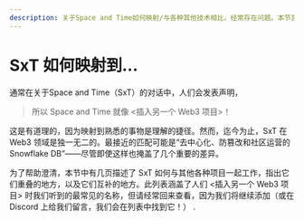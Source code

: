 ```yaml
---
description: 关于Space and Time如何映射/与各种其他技术相比，经常存在问题。本节旨在提供一些高级上下文。
---
```


# SxT 如何映射到...

通常在关于Space and Time（SxT）的对话中，人们会发表声明，

> 所以 Space and Time 就像 <插入另一个 Web3 项目>！

这是有道理的，因为映射到熟悉的事物是理解的捷径。然而，迄今为止，SxT 在 Web3 领域是独一无二的。最接近的匹配可能是“去中心化、防篡改和社区运营的 Snowflake DB”——尽管即使这样也掩盖了几个重要的差异。

为了帮助澄清，本节中有几页描述了 SxT 如何与其他各种项目一起工作，指出它们重叠的地方，以及它们互补的地方。此列表涵盖了人们 <插入另一个 Web3 项目> 时我们听到的最常见的名称，但请经常回来查看，因为我们将继续添加（或在 Discord 上给我们留言，我们会在列表中找到它！） .
